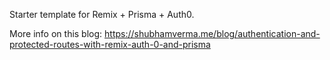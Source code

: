 Starter template for Remix + Prisma + Auth0.

More info on this blog:
https://shubhamverma.me/blog/authentication-and-protected-routes-with-remix-auth-0-and-prisma
